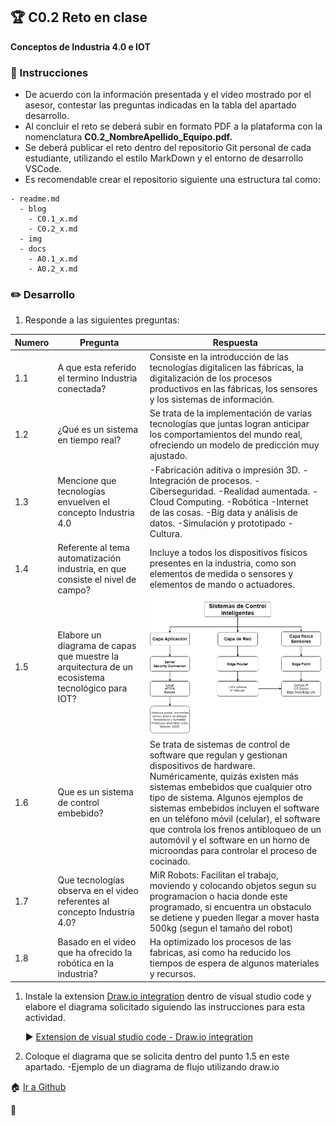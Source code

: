 ## :trophy: C0.2 Reto en clase

**Conceptos de Industria 4.0 e IOT**

### :blue_book: Instrucciones

- De acuerdo con la información presentada y el video mostrado por el asesor, contestar las preguntas indicadas en la tabla del apartado desarrollo.
- Al concluir el reto se deberá subir en formato PDF a la plataforma con la nomenclatura **C0.2_NombreApellido_Equipo.pdf.**
- Se deberá publicar el reto dentro del repositorio Git personal de cada estudiante, utilizando el estilo MarkDown y el entorno de desarrollo VSCode.
- Es recomendable crear el repositorio siguiente una estructura tal como:
```
- readme.md
  - blog
    - C0.1_x.md
    - C0.2_x.md
  - img
  - docs
    - A0.1_x.md
    - A0.2_x.md
```
  
### :pencil2: Desarrollo

1. Responde a las siguientes preguntas:

| Numero | Pregunta                                            | Respuesta  |
| ------ | --------------------------------------------------- | ---------  |
| 1.1      | A que esta referido el termino Industria conectada? | Consiste en la introducción de las tecnologías digitalicen las fábricas, la digitalización de los procesos productivos en las fábricas, los sensores y los sistemas de información.       |
| 1.2      | ¿Qué es un sistema en tiempo real?                  | Se trata de la implementación de varias tecnologías que juntas logran anticipar los comportamientos del mundo real, ofreciendo un modelo de predicción muy ajustado.           |
| 1.3      | Mencione que tecnologías envuelven el concepto Industria 4.0    |  -Fabricación aditiva o impresión 3D. -Integración de procesos. -Ciberseguridad. -Realidad aumentada. -Cloud Computing. -Robótica -Internet de las cosas. -Big data y análisis de datos. -Simulación y prototipado -Cultura.          |
| 1.4      | Referente al tema automatización industria, en que consiste el nivel de campo?                        |  Incluye a todos los dispositivos físicos presentes en la industria, como son elementos de medida o sensores y elementos de mando o actuadores.           |
| 1.5      | Elabore un diagrama de capas que muestre la arquitectura de un ecosistema tecnológico para IOT?                       | ![DIAGRAMA](../img/C0.2_DIagrama1.drawio.png)
| 1.6      | Que es un sistema de control embebido?         | Se trata de sistemas de control de software que regulan y gestionan dispositivos de hardware. Numéricamente, quizás existen más sistemas embebidos que cualquier otro tipo de sistema. Algunos ejemplos de sistemas embebidos incluyen el software en un teléfono móvil (celular), el software que controla los frenos antibloqueo de un automóvil y el software en un horno de microondas para controlar el proceso de cocinado.           |
| 1.7      | Que tecnologías observa en el video referentes al concepto Industria 4.0?         |  MiR Robots: Facilitan el trabajo, moviendo y colocando objetos segun su programacion o hacia donde este programado, si encuentra un obstaculo se detiene y pueden llegar a mover hasta 500kg (segun el tamaño del robot)          |
| 1.8      | Basado en el video que ha ofrecido la robótica en la industria?        | Ha optimizado los procesos de las fabricas, asi como ha reducido los tiempos de espera de algunos materiales y recursos.            |


1. Instale la extension [Draw.io integration](https://marketplace.visualstudio.com/items?itemName=hediet.vscode-drawio) dentro de visual studio code y elabore el diagrama solicitado siguiendo las instrucciones para esta actividad.

    :arrow_forward: [Extension de visual studio code - Draw.io integration](https://www.youtube.com/watch?v=Y47ZlxoDWNI)

2. Coloque el diagrama que se solicita dentro del punto 1.5 en este apartado.
   -Ejemplo de un diagrama de flujo utilizando draw.io


:house: [Ir a Github](https://github.com/Alfredopflc/Sistemas-Programables)

:wolf:
